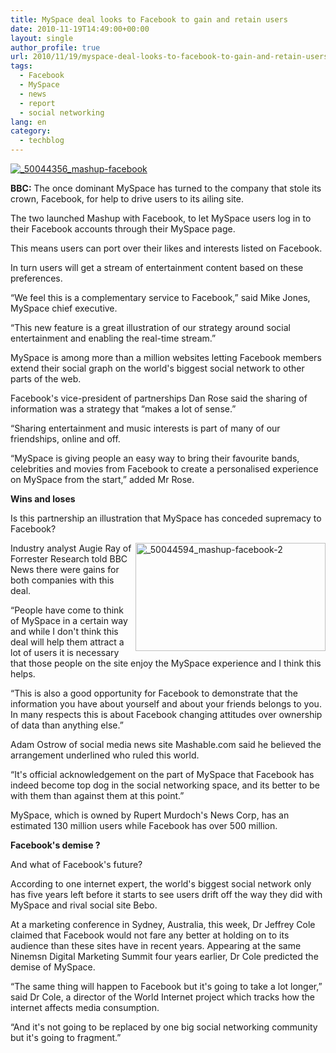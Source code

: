 ```yaml
---
title: MySpace deal looks to Facebook to gain and retain users
date: 2010-11-19T14:49:00+00:00
layout: single
author_profile: true
url: 2010/11/19/myspace-deal-looks-to-facebook-to-gain-and-retain-users/
tags:
  - Facebook
  - MySpace
  - news
  - report
  - social networking
lang: en
category: 
  - techblog
---
```

[![_50044356_mashup-facebook](http://lh6.ggpht.com/_vaUVXcmC3OI/TOaHXQlmc8I/AAAAAAAADK4/ksNkPtiDAcI/_50044356_mashup-facebook_thumb%5B1%5D.gif?imgmax=800 "_50044356_mashup-facebook")](http://lh3.ggpht.com/_vaUVXcmC3OI/TOaHVBukP7I/AAAAAAAADK0/R__aVcdPM6U/s1600-h/_50044356_mashup-facebook%5B3%5D.gif)

**BBC:** The once dominant MySpace has turned to the company that stole its crown, Facebook, for help to drive users to its ailing site.

The two launched Mashup with Facebook, to let MySpace users log in to their Facebook accounts through their MySpace page.

This means users can port over their likes and interests listed on Facebook.

In turn users will get a stream of entertainment content based on these preferences.

“We feel this is a complementary service to Facebook,” said Mike Jones, MySpace chief executive.

“This new feature is a great illustration of our strategy around social entertainment and enabling the real-time stream.”

MySpace is among more than a million websites letting Facebook members extend their social graph on the world's biggest social network to other parts of the web.

Facebook's vice-president of partnerships Dan Rose said the sharing of information was a strategy that “makes a lot of sense.”

“Sharing entertainment and music interests is part of many of our friendships, online and off.

“MySpace is giving people an easy way to bring their favourite bands, celebrities and movies from Facebook to create a personalised experience on MySpace from the start,” added Mr Rose.

**Wins and loses**

Is this partnership an illustration that MySpace has conceded supremacy to Facebook?

[<img title="_50044594_mashup-facebook-2" border="0" alt="_50044594_mashup-facebook-2" align="right" src="http://lh4.ggpht.com/_vaUVXcmC3OI/TOaHbNWFrYI/AAAAAAAADLA/5jwCFYjVS4A/_50044594_mashup-facebook-2_thumb%5B1%5D.gif?imgmax=800" width="304" height="173" />](http://lh6.ggpht.com/_vaUVXcmC3OI/TOaHZZLOh_I/AAAAAAAADK8/myZZVTc9gK8/s1600-h/_50044594_mashup-facebook-2%5B3%5D.gif)Industry analyst Augie Ray of Forrester Research told BBC News there were gains for both companies with this deal.

“People have come to think of MySpace in a certain way and while I don't think this deal will help them attract a lot of users it is necessary that those people on the site enjoy the MySpace experience and I think this helps.

“This is also a good opportunity for Facebook to demonstrate that the information you have about yourself and about your friends belongs to you. In many respects this is about Facebook changing attitudes over ownership of data than anything else.”

Adam Ostrow of social media news site Mashable.com said he believed the arrangement underlined who ruled this world.

“It's official acknowledgement on the part of MySpace that Facebook has indeed become top dog in the social networking space, and its better to be with them than against them at this point.”

MySpace, which is owned by Rupert Murdoch's News Corp, has an estimated 130 million users while Facebook has over 500 million.

**Facebook's demise ?**

And what of Facebook's future?

According to one internet expert, the world's biggest social network only has five years left before it starts to see users drift off the way they did with MySpace and rival social site Bebo.

At a marketing conference in Sydney, Australia, this week, Dr Jeffrey Cole claimed that Facebook would not fare any better at holding on to its audience than these sites have in recent years. Appearing at the same Ninemsn Digital Marketing Summit four years earlier, Dr Cole predicted the demise of MySpace.

“The same thing will happen to Facebook but it's going to take a lot longer,” said Dr Cole, a director of the World Internet project which tracks how the internet affects media consumption.

“And it's not going to be replaced by one big social networking community but it's going to fragment.”